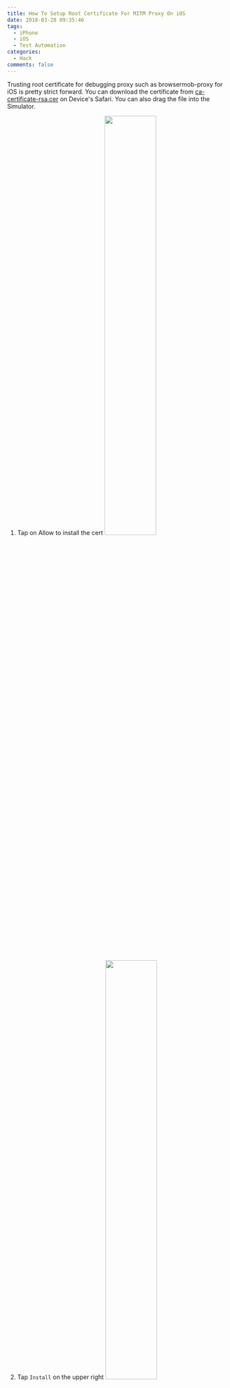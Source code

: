 ```yaml
---
title: How To Setup Root Certificate For MITM Proxy On iOS
date: 2018-03-28 09:35:46
tags:
  - iPhone
  - iOS
  - Test Automation
categories:
  - Hack
comments: false
---
```


Trusting root certificate for debugging proxy such as browsermob-proxy for iOS is pretty strict forward. You can download the certificate from [ca-certificate-rsa.cer](https://github.com/lightbody/browsermob-proxy/blob/master/browsermob-core/src/main/resources/sslSupport/ca-certificate-rsa.cer) on Device's Safari. You can also drag the file into the Simulator.

1. Tap on Allow to install the cert
![](setup_cert_ios_01.png)

2. Tap `Install` on the upper right
![](setup_cert_ios_02.png)

3. Again, tap `Install` on the upper right
![](setup_cert_ios_03.png)

4. `Install`
![](setup_cert_ios_04.png)

5. Once verified, tap on `Done`. The certificate is installed
![](setup_cert_ios_05.png)

6. To trust the certificate as Root Certificate, goto `About` in `General`
![](setup_cert_ios_06.png)

7. Scoll down untill you see `Certificate Trust Settings`
![](setup_cert_ios_07.png)

8. Toggle on the `LittleProxy MITM` to trust it
![](setup_cert_ios_08.png)

9. Tap `Continue` to trust it as Root Certificate
![](setup_cert_ios_09.png)

10. Done. Now all traffic can be intercepted by the proxy without any complain
![](setup_cert_ios_10.png)

{% raw %}
<style type="text/css">
img {
  width: 50%
}
</style>
{% endraw %}
